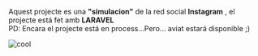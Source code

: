 <p>Aquest projecte es una <b>"simulacion"</b> de la red social <b/>Instagram</b> , el projecte está fet amb <b>LARAVEL</b><br> PD: Encara el projecte está en process...Pero... aviat estará disponible ;) </p>
<!---<h4>Un gran poder comporta una gran responsabilitat, perque no utilitzem aquest poder per construir una comunitat i unir el món?</h4>---!>

![cool](https://user-images.githubusercontent.com/87650160/157552942-81b25139-d9f8-42ae-84c1-76ae8c458ba4.png)
